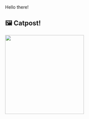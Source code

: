 Hello there!



## 🖼️ Catpost!

<sub>
    <img src="https://cdn2.thecatapi.com/images/YEw66vQ9A.jpg" height="256">
</sub>

